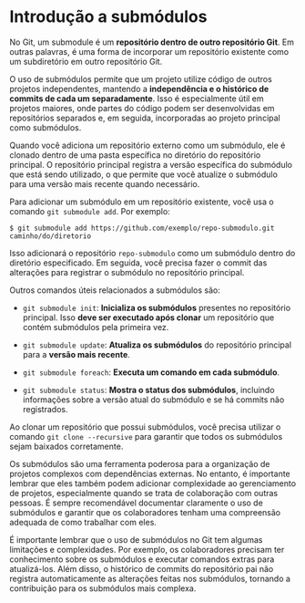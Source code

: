 # Introdução a submódulos

No Git, um submodule é um **repositório dentro de outro repositório Git**. Em outras palavras, é uma forma de incorporar um repositório existente como um subdiretório em outro repositório Git.

O uso de submódulos permite que um projeto utilize código de outros projetos independentes, mantendo a **independência e o histórico de commits de cada um separadamente**. Isso é especialmente útil em projetos maiores, onde partes do código podem ser desenvolvidas em repositórios separados e, em seguida, incorporadas ao projeto principal como submódulos.

Quando você adiciona um repositório externo como um submódulo, ele é clonado dentro de uma pasta específica no diretório do repositório principal. O repositório principal registra a versão específica do submódulo que está sendo utilizado, o que permite que você atualize o submódulo para uma versão mais recente quando necessário.

Para adicionar um submódulo em um repositório existente, você usa o comando `git submodule add`. Por exemplo:

```console
$ git submodule add https://github.com/exemplo/repo-submodulo.git caminho/do/diretorio
```

Isso adicionará o repositório `repo-submodulo` como um submódulo dentro do diretório especificado. Em seguida, você precisa fazer o commit das alterações para registrar o submódulo no repositório principal.

Outros comandos úteis relacionados a submódulos são:

- `git submodule init`: **Inicializa os submódulos** presentes no repositório principal. Isso **deve ser executado após clonar** um repositório que contém submódulos pela primeira vez.

- `git submodule update`: **Atualiza os submódulos** do repositório principal para a **versão mais recente**.

- `git submodule foreach`: **Executa um comando em cada submódulo**.

- `git submodule status`: **Mostra o status dos submódulos**, incluindo informações sobre a versão atual do submódulo e se há commits não registrados.

Ao clonar um repositório que possui submódulos, você precisa utilizar o comando `git clone --recursive` para garantir que todos os submódulos sejam baixados corretamente.

Os submódulos são uma ferramenta poderosa para a organização de projetos complexos com dependências externas. No entanto, é importante lembrar que eles também podem adicionar complexidade ao gerenciamento de projetos, especialmente quando se trata de colaboração com outras pessoas. É sempre recomendável documentar claramente o uso de submódulos e garantir que os colaboradores tenham uma compreensão adequada de como trabalhar com eles.

É importante lembrar que o uso de submódulos no Git tem algumas limitações e complexidades. Por exemplo, os colaboradores precisam ter conhecimento sobre os submódulos e executar comandos extras para atualizá-los. Além disso, o histórico de commits do repositório pai não registra automaticamente as alterações feitas nos submódulos, tornando a contribuição para os submódulos mais complexa.
